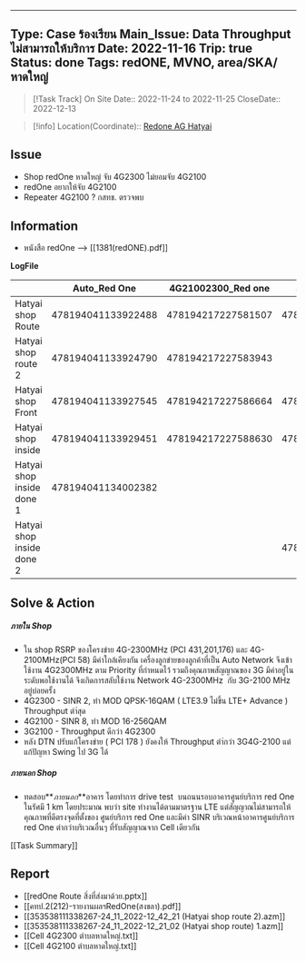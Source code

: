 

---
Type: Case ร้องเรียน
Main_Issue: Data Throughput ไม่สามารถให้บริการ
Date: 2022-11-16
Trip: true
Status: done
Tags: redONE, MVNO, area/SKA/หาดใหญ่
---

>[!Task Track]
>On Site Date::   2022-11-24  to 2022-11-25
>CloseDate::   2022-12-13

>[!info]
>Location(Coordinate)::  [Redone AG Hatyai](https://goo.gl/maps/d17VzVtweV6TqLPo7)


## Issue
- Shop redOne หาดใหญ่ จับ 4G2300 ไม่ยอมจับ 4G2100  
- redOne อยากให้จับ 4G2100 
- Repeater 4G2100 ? กสทช. ตรวจพบ



## Information

- หนังสือ redOne --> [[1381(redONE).pdf]]  

**LogFile**

|                           | Auto_Red One       | 4G21002300_Red one | 4G2100_Red one     | 4G2300_Red one     | 3G2100_Red one     |
| ------------------------- | ------------------ | ------------------ | ------------------ | ------------------ | ------------------ |
| Hatyai shop Route         | 478194041133922488 | 478194217227581507 | 478194217227584798 |                    | 440670092984776764 |
| Hatyai shop route 2       | 478194041133924790 | 478194217227583943 |                    |                    | 440670092984779180 |
| Hatyai shop Front         | 478194041133927545 | 478194217227586664 | 478194217227587616 |                    | 440670092984781964 |
| Hatyai shop inside        | 478194041133929451 | 478194217227588630 | 478194217227589514 |                    | 440670092984783846 |
| Hatyai shop inside done 1 | 478194041134002382 |                    |                    | 478194217227661548 |                    |
| Hatyai shop inside done 2 |                    |                    | 478194217227663508 | 478194041134004375 |                    |

## Solve & Action
##### ภายใน Shop
- ใน shop RSRP ของโครงข่าย 4G-2300MHz (PCI 431,201,176) และ 4G-2100MHz(PCI 58) มีค่าใกล้เคียงกัน เครื่องลูกข่ายของลูกค้าที่เป็น Auto Network จึงเข้าใช้งาน 4G2300MHz ตาม Priority ที่กำหนดไว้ รวมถึงคุณภาพสัญญาณของ 3G มีค่าอยู่ในระดับพอใช้งานได้ จึงเกิดการสลับใช้งาน Network 4G-2300MHz  กับ 3G-2100 MHz อยู่บ่อยครั้ง 
- 4G2300 - SINR 2,  ทำ MOD QPSK-16QAM ( LTE3.9 ไม่ขึ้น  LTE+ Advance )  Throughput ตำ่สุด
- 4G2100 - SINR 8,  ทำ MOD 16-256QAM 
- 3G2100 - Throughput ดีกว่า 4G2300
- หลัง DTN ปรับแก้โครงข่าย ( PCI 178 ) ยังคงให้ Throughput ตำ่กว่า 3G4G-2100 แต่แก้ปัญหา Swing ไป 3G ได้

##### ภายนอก Shop
- ทดสอบ**_ภายนอก_**อาคาร โดยทำการ drive test  บนถนนรอบอาคารศูนย์บริการ red One ในรัศมี 1 km โดยประมาณ พบว่า site ทำงานได้ตามมาตรฐาน LTE แต่สัญญาณไม่สามารถให้คุณภาพที่ดีตรงจุดที่ตั้งของ ศูนย์บริการ red One และมีค่า SINR บริเวณหน้าอาคารศูนย์บริการ red One ต่ากว่าบริเวณอื่นๆ ที่รับสัญญาณจาก Cell เดียวกัน



[[Task Summary]]





## Report
- [[redOne Route สิ่งที่ส่งมาด้วย.pptx]]
- [[คทป.2(212)-รายงานผลฯRedOne(สงขลา).pdf]]
- [[353538111338267-24_11_2022-12_42_21 (Hatyai shop route 2).azm]]
- [[353538111338267-24_11_2022-12_21_02 (Hatyai shop route) 1.azm]]
- [[Cell 4G2300 ตำบลหาดใหญ่.txt]]
- [[Cell 4G2100 ตำบลหาดใหญ่.txt]]